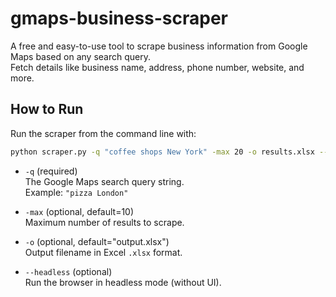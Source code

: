 # gmaps-business-scraper

A free and easy-to-use tool to scrape business information from Google Maps based on any search query.  
Fetch details like business name, address, phone number, website, and more.

## How to Run

Run the scraper from the command line with:

```bash
python scraper.py -q "coffee shops New York" -max 20 -o results.xlsx --headless
```

- `-q` (required)  
  The Google Maps search query string.  
  Example: `"pizza London"`

- `-max` (optional, default=10)  
  Maximum number of results to scrape.

- `-o` (optional, default="output.xlsx")  
  Output filename in Excel `.xlsx` format.

- `--headless` (optional)  
  Run the browser in headless mode (without UI).
